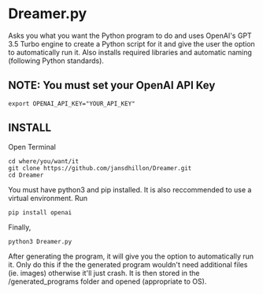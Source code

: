 # Dreamer.py

Asks you what you want the Python program to do and uses OpenAI's GPT 3.5 Turbo engine to create a Python script for it and give the user the option to automatically run it. Also installs required libraries and automatic naming (following Python standards). 

## NOTE: You must set your OpenAI API Key

    export OPENAI_API_KEY="YOUR_API_KEY"


## INSTALL

Open Terminal

    cd where/you/want/it
    git clone https://github.com/jansdhillon/Dreamer.git
    cd Dreamer

You must have python3 and pip installed. It is also reccommended to use a virtual environment. Run

    pip install openai

Finally, 

    python3 Dreamer.py


After generating the program, it will give you the option to automatically run it. Only do this if the the generated program wouldn't need additional files (ie. images) otherwise it'll just crash. It is then stored in the /generated_programs folder and opened (appropriate to OS). 
